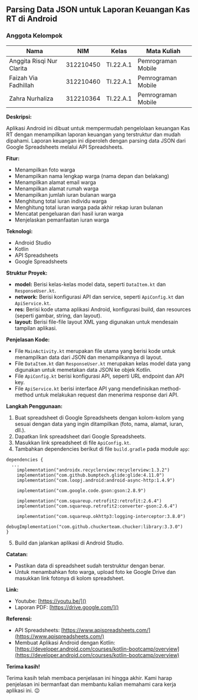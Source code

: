 ## Parsing Data JSON untuk Laporan Keuangan Kas RT di Android

### Anggota Kelompok <br>

| Nama                      | NIM       | Kelas     | Mata Kuliah     |
| ------------------------- | --------- | --------- | --------------- |
| Anggita Risqi Nur Clarita | 312210450 | TI.22.A.1 | Pemrograman Mobile |
| Faizah Via Fadhillah      | 312210460 | TI.22.A.1 | Pemrograman Mobile |
| Zahra Nurhaliza           | 312210364 | TI.22.A.1 | Pemrograman Mobile |


**Deskripsi:**

Aplikasi Android ini dibuat untuk mempermudah pengelolaan keuangan Kas RT dengan menampilkan laporan keuangan yang terstruktur dan mudah dipahami. Laporan keuangan ini diperoleh dengan parsing data JSON dari Google Spreadsheets melalui API Spreadsheets.

**Fitur:**

* Menampilkan foto warga
* Menampilkan nama lengkap warga (nama depan dan belakang)
* Menampilkan alamat email warga
* Menampilkan alamat rumah warga
* Menampilkan jumlah iuran bulanan warga
* Menghitung total iuran individu warga
* Menghitung total iuran warga pada akhir rekap iuran bulanan
* Mencatat pengeluaran dari hasil iuran warga
* Menjelaskan pemanfaatan iuran warga

**Teknologi:**

* Android Studio
* Kotlin
* API Spreadsheets
* Google Spreadsheets

**Struktur Proyek:**

* **model:** Berisi kelas-kelas model data, seperti `DataItem.kt` dan `ResponseUser.kt`.
* **network:** Berisi konfigurasi API dan service, seperti `ApiConfig.kt` dan `ApiService.kt`.
* **res:** Berisi kode utama aplikasi Android, konfigurasi build, dan resources (seperti gambar, string, dan layout).
* **layout:** Berisi file-file layout XML yang digunakan untuk mendesain tampilan aplikasi.

**Penjelasan Kode:**

* File `MainActivity.kt` merupakan file utama yang berisi kode untuk menampilkan data dari JSON dan menampilkannya di layout.
* File `DataItem.kt` dan `ResponseUser.kt` merupakan kelas model data yang digunakan untuk memetakan data JSON ke objek Kotlin.
* File `ApiConfig.kt` berisi konfigurasi API, seperti URL endpoint dan API key.
* File `ApiService.kt` berisi interface API yang mendefinisikan method-method untuk melakukan request dan menerima response dari API.

**Langkah Penggunaan:**

1. Buat spreadsheet di Google Spreadsheets dengan kolom-kolom yang sesuai dengan data yang ingin ditampilkan (foto, nama, alamat, iuran, dll.).
2. Dapatkan link spreadsheet dari Google Spreadsheets.
3. Masukkan link spreadsheet di file `ApiConfig.kt`.
4. Tambahkan dependencies berikut di file `build.gradle` pada module `app`:

```
dependencies {
  ...
    implementation("androidx.recyclerview:recyclerview:1.3.2")
    implementation("com.github.bumptech.glide:glide:4.11.0")
    implementation("com.loopj.android:android-async-http:1.4.9")

    implementation("com.google.code.gson:gson:2.8.9")

    implementation("com.squareup.retrofit2:retrofit:2.6.4")
    implementation("com.squareup.retrofit2:converter-gson:2.6.4")

    implementation("com.squareup.okhttp3:logging-interceptor:3.8.0")
    debugImplementation("com.github.chuckerteam.chucker:library:3.3.0")
}
```

5. Build dan jalankan aplikasi di Android Studio.

**Catatan:**

* Pastikan data di spreadsheet sudah terstruktur dengan benar.
* Untuk menambahkan foto warga, upload foto ke Google Drive dan masukkan link fotonya di kolom spreadsheet.

**Link:**

* Youtube: [https://youtu.be/]()
* Laporan PDF: [https://drive.google.com/]()

**Referensi:**

* API Spreadsheets: [https://www.apispreadsheets.com/](https://www.apispreadsheets.com/)
* Membuat Aplikasi Android dengan Kotlin: [https://developer.android.com/courses/kotlin-bootcamp/overview](https://developer.android.com/courses/kotlin-bootcamp/overview)

**Terima kasih!**

Terima kasih telah membaca penjelasan ini hingga akhir. Kami harap penjelasan ini bermanfaat dan membantu kalian memahami cara kerja aplikasi ini. 😉

